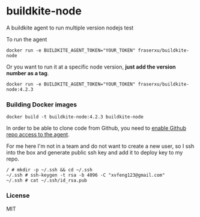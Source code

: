 # buildkite-node
A buildkite agent to run multiple version nodejs test

To run the agent

```
docker run -e BUILDKITE_AGENT_TOKEN="YOUR_TOKEN" fraserxu/buildkite-node
```

Or you want to run it at a specific node version, **just add the version number as a tag**.

```
docker run -e BUILDKITE_AGENT_TOKEN="YOUR_TOKEN" fraserxu/buildkite-node:4.2.3
```

### Building Docker images

```
docker build -t buildkite-node:4.2.3 buildkite-node
```


In order to be able to clone code from Github, you need to [enable Github repo access to the agent](https://buildkite.com/docs/guides/github-repo-access).

For me here I'm not in a team and do not want to create a new user, so I ssh into the box and generate public ssh key and add it to deploy key to my repo.

```
/ # mkdir -p ~/.ssh && cd ~/.ssh
~/.ssh # ssh-keygen -t rsa -b 4096 -C "xvfeng123@gmail.com"
~/.ssh # cat ~/.ssh/id_rsa.pub
```

### License
MIT
